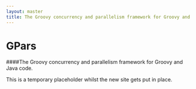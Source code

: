 ```yaml
---
layout: master
title: The Groovy concurrency and parallelism framework for Groovy and Java code.
---
```


# GPars

####The Groovy concurrency and parallelism framework for Groovy and Java code.

This is a temporary placeholder whilst the new site gets put in place.
